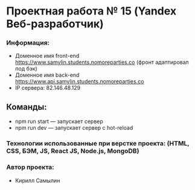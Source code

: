 # Проектная работа № 15 (Yandex Beб-разработчик) 

### Информация:
* Доменное имя front-end https://www.samylin.students.nomoreparties.co (фронт адаптировал под бэк)
* Доменное имя back-end https://www.api.samylin.students.nomoreparties.co
* IP сервера: 82.146.48.129

## Команды:
* npm run start — запускает сервер   
* npm run dev — запускает сервер с hot-reload

### Технологии использованные при верстке проекта: (HTML, CSS, БЭМ, JS, React JS, Node.js, MongoDB)

### Автор проекта:
* Кирилл Самылин
